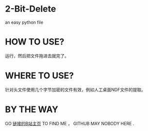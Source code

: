 # 2-Bit-Delete
an easy python file

# HOW TO USE?
  运行，然后把文件拖进去就完了。

# WHERE TO USE?
  针对头文件使用几个字节加密的文件有效，例如人工桌面NDF文件的提取。

# BY THE WAY 
GO
[链接的B站主页](https://space.bilibili.com/45409103)
TO FIND ME ， GITHUB MAY NOBODY HERE .
